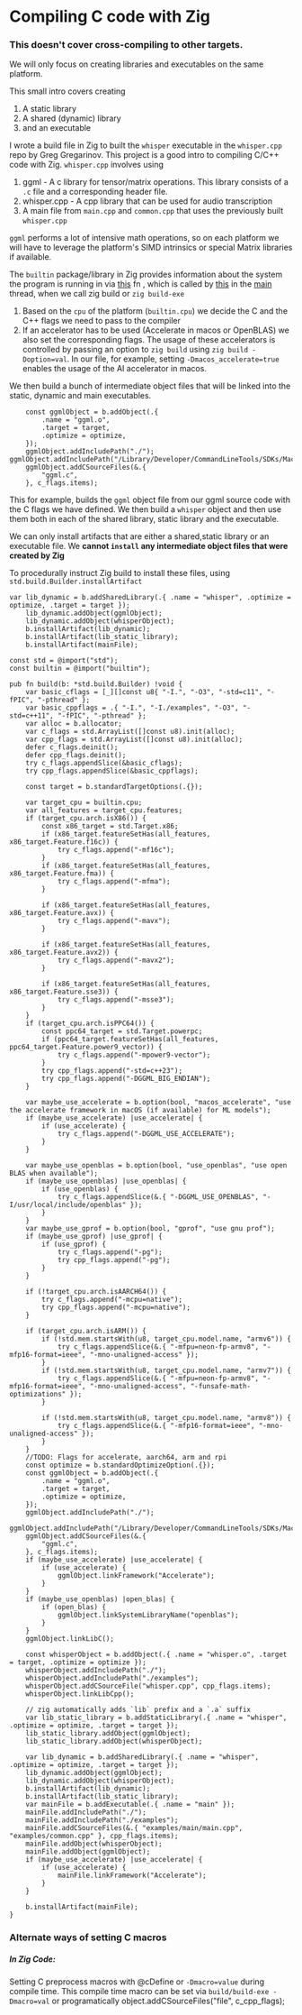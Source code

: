 # Compiling C code with Zig


### This doesn't cover cross-compiling to other targets. 

We will only focus on creating libraries and executables on the same platform. 

This small intro covers creating
1. A static library
2. A shared (dynamic) library
3. and an executable 

I wrote a build file in Zig to built the `whisper` executable in the `whisper.cpp` repo by Greg Gregarinov. This project is a good intro to compiling C/C++ code with Zig.
`whisper.cpp` involves using
1. ggml - A c library for tensor/matrix operations. This library consists of a `.c` file and a corresponding header file.
2. whisper.cpp - A cpp library that can be used for audio transcription 
3. A main file from `main.cpp` and `common.cpp` that uses the previously built `whisper.cpp`

`ggml` performs a lot of intensive math operations, so on each platform we will have to leverage the platform's SIMD intrinsics or special Matrix libraries if available. 

The `builtin` package/library in Zig provides information about the system the program is running in via [this](https://github.com/ziglang/zig/blob/8d6336420b937075e3363f9548adb0092af7f819/src/Compilation.zig#L5083) fn , which is called by [this](https://github.com/ziglang/zig/blob/8d6336420b937075e3363f9548adb0092af7f819/src/Compilation.zig#L3500) in the [main](https://github.com/ziglang/zig/blob/8d6336420b937075e3363f9548adb0092af7f819/src/Compilation.zig#L3008) thread, when we call zig build or `zig build-exe`

1. Based on the `cpu` of the platform (`builtin.cpu`) we decide the C and the C++ flags we need to pass to the compiler 
2. If an accelerator has to be used (Accelerate in macos or OpenBLAS) we also set the corresponding flags. The usage of these accelerators is controlled by passing an option to `zig build` using `zig build -Doption=val`. In our file, for example, setting `-Dmacos_accelerate=true` enables the usage of the AI accelerator in macos. 

We then build a bunch of intermediate object files that will be linked into the static, dynamic and main executables. 
```
    const ggmlObject = b.addObject(.{
        .name = "ggml.o",
        .target = target,
        .optimize = optimize,
    });
    ggmlObject.addIncludePath("./"); 
ggmlObject.addIncludePath("/Library/Developer/CommandLineTools/SDKs/MacOSX.sdk/usr/include");
    ggmlObject.addCSourceFiles(&.{
        "ggml.c",
    }, c_flags.items);
```
This for example, builds the `ggml` object file from our ggml source code with the C flags we have defined. 
We then build a `whisper` object and then use them both in each of the shared library, static library and the executable. 

We can only install artifacts that are either a shared,static library or an executable file. We **cannot `install` any intermediate object files that were created by Zig** 

To procedurally instruct Zig build to install these files, using `std.build.Builder.installArtifact`

```
var lib_dynamic = b.addSharedLibrary(.{ .name = "whisper", .optimize = optimize, .target = target });
    lib_dynamic.addObject(ggmlObject);
    lib_dynamic.addObject(whisperObject);
    b.installArtifact(lib_dynamic);
    b.installArtifact(lib_static_library);
    b.installArtifact(mainFile);
```

```
const std = @import("std");
const builtin = @import("builtin");

pub fn build(b: *std.build.Builder) !void {
    var basic_cflags = [_][]const u8{ "-I.", "-O3", "-std=c11", "-fPIC", "-pthread" };
    var basic_cppflags = .{ "-I.", "-I./examples", "-O3", "-std=c++11", "-fPIC", "-pthread" };
    var alloc = b.allocator;
    var c_flags = std.ArrayList([]const u8).init(alloc);
    var cpp_flags = std.ArrayList([]const u8).init(alloc);
    defer c_flags.deinit();
    defer cpp_flags.deinit();
    try c_flags.appendSlice(&basic_cflags);
    try cpp_flags.appendSlice(&basic_cppflags);

    const target = b.standardTargetOptions(.{});

    var target_cpu = builtin.cpu;
    var all_features = target_cpu.features;
    if (target_cpu.arch.isX86()) {
        const x86_target = std.Target.x86;
        if (x86_target.featureSetHas(all_features, x86_target.Feature.f16c)) {
            try c_flags.append("-mf16c");
        }
        if (x86_target.featureSetHas(all_features, x86_target.Feature.fma)) {
            try c_flags.append("-mfma");
        }

        if (x86_target.featureSetHas(all_features, x86_target.Feature.avx)) {
            try c_flags.append("-mavx");
        }

        if (x86_target.featureSetHas(all_features, x86_target.Feature.avx2)) {
            try c_flags.append("-mavx2");
        }

        if (x86_target.featureSetHas(all_features, x86_target.Feature.sse3)) {
            try c_flags.append("-msse3");
        }
    }
    if (target_cpu.arch.isPPC64()) {
        const ppc64_target = std.Target.powerpc;
        if (ppc64_target.featureSetHas(all_features, ppc64_target.Feature.power9_vector)) {
            try c_flags.append("-mpower9-vector");
        }
        try cpp_flags.append("-std=c++23");
        try cpp_flags.append("-DGGML_BIG_ENDIAN");
    }

    var maybe_use_accelerate = b.option(bool, "macos_accelerate", "use the accelerate framework in macOS (if available) for ML models");
    if (maybe_use_accelerate) |use_accelerate| {
        if (use_accelerate) {
            try c_flags.append("-DGGML_USE_ACCELERATE");
        }
    }

    var maybe_use_openblas = b.option(bool, "use_openblas", "use open BLAS when available");
    if (maybe_use_openblas) |use_openblas| {
        if (use_openblas) {
            try c_flags.appendSlice(&.{ "-DGGML_USE_OPENBLAS", "-I/usr/local/include/openblas" });
        }
    }
    var maybe_use_gprof = b.option(bool, "gprof", "use gnu prof");
    if (maybe_use_gprof) |use_gprof| {
        if (use_gprof) {
            try c_flags.append("-pg");
            try cpp_flags.append("-pg");
        }
    }

    if (!target_cpu.arch.isAARCH64()) {
        try c_flags.append("-mcpu=native");
        try cpp_flags.append("-mcpu=native");
    }

    if (target_cpu.arch.isARM()) {
        if (!std.mem.startsWith(u8, target_cpu.model.name, "armv6")) {
            try c_flags.appendSlice(&.{ "-mfpu=neon-fp-armv8", "-mfp16-format=ieee", "-mno-unaligned-access" });
        }
        if (!std.mem.startsWith(u8, target_cpu.model.name, "armv7")) {
            try c_flags.appendSlice(&.{ "-mfpu=neon-fp-armv8", "-mfp16-format=ieee", "-mno-unaligned-access", "-funsafe-math-optimizations" });
        }

        if (!std.mem.startsWith(u8, target_cpu.model.name, "armv8")) {
            try c_flags.appendSlice(&.{ "-mfp16-format=ieee", "-mno-unaligned-access" });
        }
    }
    //TODO: Flags for accelerate, aarch64, arm and rpi
    const optimize = b.standardOptimizeOption(.{});
    const ggmlObject = b.addObject(.{
        .name = "ggml.o",
        .target = target,
        .optimize = optimize,
    });
    ggmlObject.addIncludePath("./");
    ggmlObject.addIncludePath("/Library/Developer/CommandLineTools/SDKs/MacOSX.sdk/usr/include");
    ggmlObject.addCSourceFiles(&.{
        "ggml.c",
    }, c_flags.items);
    if (maybe_use_accelerate) |use_accelerate| {
        if (use_accelerate) {
            ggmlObject.linkFramework("Accelerate");
        }
    }
    if (maybe_use_openblas) |open_blas| {
        if (open_blas) {
            ggmlObject.linkSystemLibraryName("openblas");
        }
    }
    ggmlObject.linkLibC();

    const whisperObject = b.addObject(.{ .name = "whisper.o", .target = target, .optimize = optimize });
    whisperObject.addIncludePath("./");
    whisperObject.addIncludePath("./examples");
    whisperObject.addCSourceFile("whisper.cpp", cpp_flags.items);
    whisperObject.linkLibCpp();

    // zig automatically adds `lib` prefix and a `.a` suffix
    var lib_static_library = b.addStaticLibrary(.{ .name = "whisper", .optimize = optimize, .target = target });
    lib_static_library.addObject(ggmlObject);
    lib_static_library.addObject(whisperObject);

    var lib_dynamic = b.addSharedLibrary(.{ .name = "whisper", .optimize = optimize, .target = target });
    lib_dynamic.addObject(ggmlObject);
    lib_dynamic.addObject(whisperObject);
    b.installArtifact(lib_dynamic);
    b.installArtifact(lib_static_library);
    var mainFile = b.addExecutable(.{ .name = "main" });
    mainFile.addIncludePath("./");
    mainFile.addIncludePath("./examples");
    mainFile.addCSourceFiles(&.{ "examples/main/main.cpp", "examples/common.cpp" }, cpp_flags.items);
    mainFile.addObject(whisperObject);
    mainFile.addObject(ggmlObject);
    if (maybe_use_accelerate) |use_accelerate| {
        if (use_accelerate) {
            mainFile.linkFramework("Accelerate");
        }
    }

    b.installArtifact(mainFile);
}

```


### Alternate ways of setting C macros 

##### In Zig Code:
Setting C preprocess macros with @cDefine or `-Dmacro=value` during compile time.
This compile time macro can be set via `build/build-exe -Dmacro=val` or programatically
object.addCSourceFiles("file", c_cpp_flags);

